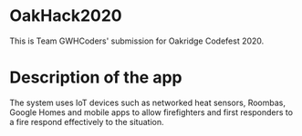 # OakHack2020
This is Team GWHCoders'  submission for Oakridge Codefest 2020.

# Description of the app
The system uses IoT devices such as networked heat sensors, Roombas, Google Homes and mobile apps to allow firefighters and first responders
to a fire respond effectively to the situation. 
